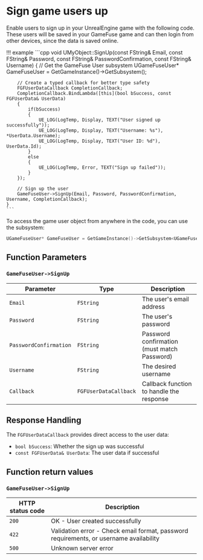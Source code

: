 # Sign game users up

Enable users to sign up in your UnrealEngine game with the following code.
These users will be saved in your GameFuse game and can then login from other
devices, since the data is saved online.

!!! example
    ```cpp
    void UMyObject::SignUp(const FString& Email, const FString& Password, const FString& PasswordConfirmation, const FString& Username)
    {
        // Get the GameFuse User subsystem
        UGameFuseUser* GameFuseUser = GetGameInstance()->GetSubsystem<UGameFuseUser>();
        
        // Create a typed callback for better type safety
        FGFUserDataCallback CompletionCallback;
        CompletionCallback.BindLambda([this](bool bSuccess, const FGFUserData& UserData)
        {
            if(bSuccess)
            {
                UE_LOG(LogTemp, Display, TEXT("User signed up successfully"));
                UE_LOG(LogTemp, Display, TEXT("Username: %s"), *UserData.Username);
                UE_LOG(LogTemp, Display, TEXT("User ID: %d"), UserData.Id);
            }
            else
            {
                UE_LOG(LogTemp, Error, TEXT("Sign up failed"));
            }
        });
        
        // Sign up the user
        GameFuseUser->SignUp(Email, Password, PasswordConfirmation, Username, CompletionCallback);
    }
    ```

To access the game user object from anywhere in the code, you can use the
subsystem:

```cpp
UGameFuseUser* GameFuseUser = GetGameInstance()->GetSubsystem<UGameFuseUser>();
```

## Function Parameters

### `GameFuseUser->SignUp`

| Parameter | Type | Description |
|-----------|------|-------------|
| `Email` | `FString` | The user's email address |
| `Password` | `FString` | The user's password |
| `PasswordConfirmation` | `FString` | Password confirmation (must match Password) |
| `Username` | `FString` | The desired username |
| `Callback` | `FGFUserDataCallback` | Callback function to handle the response |

## Response Handling

The `FGFUserDataCallback` provides direct access to the user data:
- `bool bSuccess`: Whether the sign up was successful
- `const FGFUserData& UserData`: The user data if successful

## Function return values

### `GameFuseUser->SignUp`

| HTTP status code | Description |
|------------------|-------------|
| `200`            | OK - User created successfully |
| `422`            | Validation error - Check email format, password requirements, or username availability |
| `500`            | Unknown server error |
